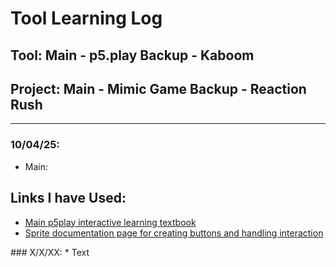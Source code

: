 # Tool Learning Log

## Tool: **Main - p5.play   Backup - Kaboom**

## Project: **Main - Mimic Game     Backup - Reaction Rush**

---

### 10/04/25:
* Main:
## Links I have Used:
<ul>
<li><a href="https://p5play.org/learn/">Main p5play interactive learning textbook</a></li>
<li><a href="https://p5play.org/learn/sprite">Sprite documentation page for creating buttons and handling interaction</a></li>
</ul>
### X/X/XX:
* Text


<!--
* Links you used today (websites, videos, etc)
* Things you tried, progress you made, etc
* Challenges, a-ha moments, etc
* Questions you still have
* What you're going to try next
-->
